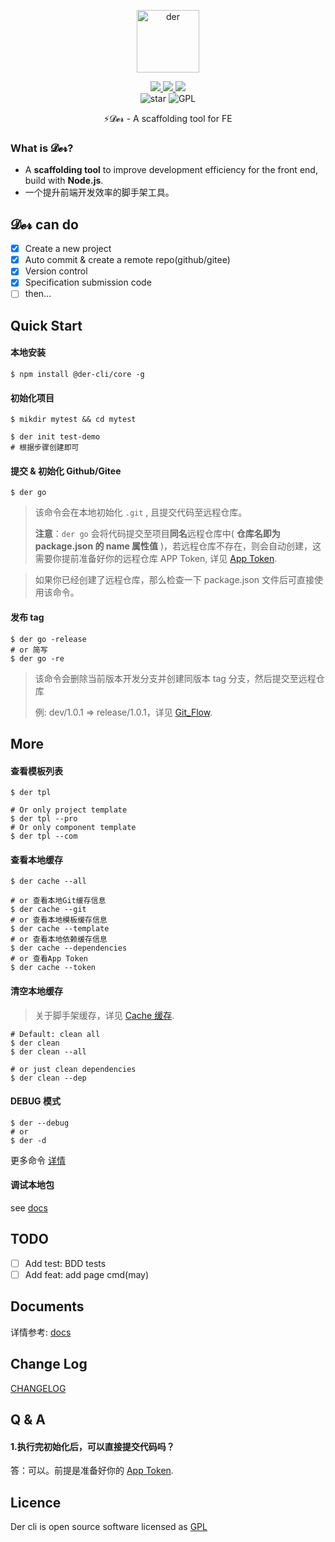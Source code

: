 <p align="center">
	<img width='100px' src='https://cdn.jsdelivr.net/gh/yesmore/img/img/logo-der.png' alt='der'/>
</p>
<p align="center">
    <a href="https://www.npmjs.org/package/@der-cli/core" target='_blank'>
    	<img src="https://img.shields.io/npm/v/@der-cli/core?logo=npm">
    </a>
    <a href="https://npmcharts.com/compare/@der-cli/core?minimal=true" target='_blank'>
    	<img src="https://img.shields.io/npm/dt/@der-cli/core?logo=npm">
    </a>
    <a href="https://www.lernajs.cn/" target='_blank'>
    	<img src="https://img.shields.io/badge/maintained%20with-lerna-cc00ff.svg?logo=lerna">
    </a>
    <br>
    <img src="https://img.shields.io/github/stars/der-cli/der-cli.svg?logo=github" alt="star"/>
	<img src="https://img.shields.io/github/license/der-cli/der-cli?logo=GNU" alt="GPL"/>
</p>
<p align="center">⚡𝓓𝓮𝓻 - A scaffolding tool for FE</p>

### What is 𝓓𝓮𝓻?

- A **scaffolding tool** to improve development efficiency for the front end, build with **Node.js**.
- 一个提升前端开发效率的脚手架工具。

## 𝓓𝓮𝓻 can do

- [x] Create a new project
- [x] Auto commit & create a remote repo(github/gitee)
- [x] Version control
- [x] Specification submission code
- [ ] then...

## Quick Start

#### 本地安装

```shell
$ npm install @der-cli/core -g
```

#### 初始化项目

```shell
$ mikdir mytest && cd mytest

$ der init test-demo
# 根据步骤创建即可
```

#### 提交 & 初始化 Github/Gitee

```shell
$ der go
```

> 该命令会在本地初始化 `.git` , 且提交代码至远程仓库。
>
> **注意**：`der go` 会将代码提交至项目**同名**远程仓库中( **仓库名即为 package.json 的 name 属性值** )，若远程仓库不存在，则会自动创建，这需要你提前准备好你的远程仓库 APP Token, 详见 [App Token](https://github.com/der-cli/der-cli/blob/master/docs/Documents.md#App-Token).

> 如果你已经创建了远程仓库，那么检查一下 package.json 文件后可直接使用该命令。

#### 发布 tag

```shell
$ der go -release
# or 简写
$ der go -re
```

> 该命令会删除当前版本开发分支并创建同版本 tag 分支，然后提交至远程仓库
>
> 例: dev/1.0.1 => release/1.0.1，详见 [Git_Flow](https://github.com/der-cli/der-cli/blob/master/docs/Documents.md#Git-Flow-自动化).

## More

#### 查看模板列表

```shell
$ der tpl

# Or only project template
$ der tpl --pro
# Or only component template
$ der tpl --com
```

#### 查看本地缓存

```shell
$ der cache --all

# or 查看本地Git缓存信息
$ der cache --git
# or 查看本地模板缓存信息
$ der cache --template
# or 查看本地依赖缓存信息
$ der cache --dependencies
# or 查看App Token
$ der cache --token
```

#### 清空本地缓存

> 关于脚手架缓存，详见 [Cache 缓存](https://github.com/der-cli/der-cli/blob/master/docs/Documents.md#Cache-缓存).

```shell
# Default: clean all
$ der clean
$ der clean --all

# or just clean dependencies
$ der clean --dep
```

#### DEBUG 模式

```shell
$ der --debug
# or
$ der -d
```

更多命令 [详情](https://github.com/der-cli/der-cli/blob/master/docs/Documents.md)

#### 调试本地包

see [docs](./docs/Documents.md)

## TODO

- [ ] Add test: BDD tests
- [ ] Add feat: add page cmd(may)

## Documents

详情参考: [docs](https://github.com/der-cli/der-cli/blob/master/docs/Documents.md)

## Change Log

[CHANGELOG](./CHANGELOG.md)

## Q & A

#### 1.执行完初始化后，可以直接提交代码吗？

答：可以。前提是准备好你的 [App Token](https://github.com/der-cli/der-cli/blob/master/docs/Documents.md#App-Token).

## Licence

Der cli is open source software licensed as [GPL](LICENSE)

